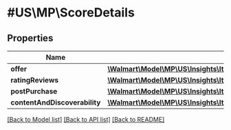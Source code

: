 # #US\MP\ScoreDetails

## Properties

Name | Type | Description | Notes
------------ | ------------- | ------------- | -------------
**offer** | [**\Walmart\Model\MP\US\Insights\ItemsDetailsForListing200ResponsePayloadInnerScoreDetailsOffer**](ItemsDetailsForListing200ResponsePayloadInnerScoreDetailsOffer.md) |  | [optional]
**ratingReviews** | [**\Walmart\Model\MP\US\Insights\ItemsDetailsForListing200ResponsePayloadInnerScoreDetailsRatingReviews**](ItemsDetailsForListing200ResponsePayloadInnerScoreDetailsRatingReviews.md) |  | [optional]
**postPurchase** | [**\Walmart\Model\MP\US\Insights\ItemsDetailsForListing200ResponsePayloadInnerScoreDetailsPostPurchase**](ItemsDetailsForListing200ResponsePayloadInnerScoreDetailsPostPurchase.md) |  | [optional]
**contentAndDiscoverability** | [**\Walmart\Model\MP\US\Insights\ItemsDetailsForListing200ResponsePayloadInnerScoreDetailsContentAndDiscoverability**](ItemsDetailsForListing200ResponsePayloadInnerScoreDetailsContentAndDiscoverability.md) |  | [optional]


[[Back to Model list]](../) [[Back to API list]](../../Api/US/MP) [[Back to README]](../../README.md)
